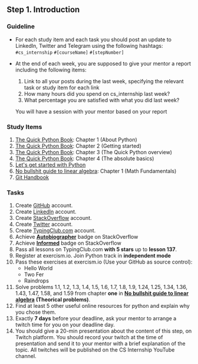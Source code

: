 ## Step 1. Introduction

### Guideline

- For each study item and each task you should post an update to LinkedIn, Twitter and Telegram using the following hashtags:
`#cs_internship`
`#[courseName]`
`#[stepNumber]`

- At the end of each week, you are supposed to give your mentor a report including the following items:
  1. Link to all your posts during the last week, specifying the relevant task or study item for each link
  2. How many hours did you spend on cs_internship last week?
  3. What percentage you are satisfied with what you did last week?
  
  You will have a session with your mentor based on your report


### Study Items

  1. [The Quick Python Book](README.md): Chapter 1 (About Python) 
  2. [The Quick Python Book](README.md): Chapter 2 (Getting started)
  3. [The Quick Python Book](README.md): Chapter 3 (The Quick Python overview)
  4. [The Quick Python Book](README.md): Chapter 4 (The absolute basics)
  5. [Let's get started with Python](https://github.com/mrhajbabaei/get-started-with-python)
  6. [No bullshit guide to linear algebra](README.md): Chapter 1 (Math Fundamentals)
  7. [Git Handbook](https://guides.github.com/introduction/git-handbook/)


### Tasks

  1. Create [GitHub](https://github.com) account.
  2. Create [LinkedIn](https://www.linkedin.com) account.
  3. Create [StackOverflow](https://stackoverflow.com) account.
  4. Create [Twitter](https://twitter.com) account.
  5. Create [TypingClub.com](https://www.typingclub.com) account.
  6. Achieve [**Autobiographer**](https://stackoverflow.com/help/badges/9/autobiographer) badge on StackOverflow
  7. Achieve [**Informed**](https://stackoverflow.com/help/badges/2600/informed) badge on StackOverflow
  8. Pass all lessons on TypingClub.com **with 5 stars** up to **lesson 137**.
  9. Register at exercism.io. Join Python track in **independent mode**
  10. Pass these exercises at exercism.io (Use your GitHub as source control):
      - Hello World
      - Two Fer
      - Raindrops
  11. Solve problems 1.1, 1.2, 1.3, 1.4, 1.5, 1.6, 1.7, 1.8, 1.9, 1.24, 1.25, 1.34, 1.36, 1.43, 1.47, 1.58, and 1.59 from chapter **one** in **[No bullshit guide to linear algebra](README.md)** **(Theorical problems)**.
  12. Find at least 5 other useful online resources for python and explain why you chose them.
  13. Exactly **7 days** before your deadline, ask your mentor to arrange a twitch time for you on your deadline day.
  14. You should give a 20-min presentation about the content of this step, on Twitch platform. You should record your twitch at the time of presentation and send it to your mentor with a brief explanation of the topic. All twitches will be published on the CS Internship YouTube channel.
